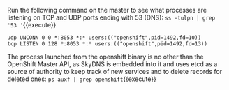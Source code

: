 Run the following command on the master to see what processes are listening on TCP and UDP ports ending with 53 
(DNS):
`ss -tulpn | grep '53 '`{{execute}}

```
udp UNCONN 0 0 *:8053 *:* users:(("openshift",pid=1492,fd=10))
tcp LISTEN 0 128 *:8053 *:* users:(("openshift",pid=1492,fd=13))
```

The process launched from the openshift binary is no other than the OpenShift Master API, as SkyDNS is embedded into it and uses etcd as a source of authority to keep track of new services and to delete records for deleted ones:
`ps auxf | grep openshift`{{execute}}